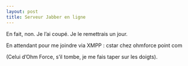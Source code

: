 ```yaml
---
layout: post
title: Serveur Jabber en ligne
---
```

<p>En fait, non. Je l&#8217;ai coupé. Je le remettrais un jour. </p>

<p>En attendant pour me joindre via XMPP : cstar chez ohmforce point com</p>

<p>(Celui d&#8217;Ohm Force, s&#8217;il tombe, je me fais taper sur les doigts).</p>      
